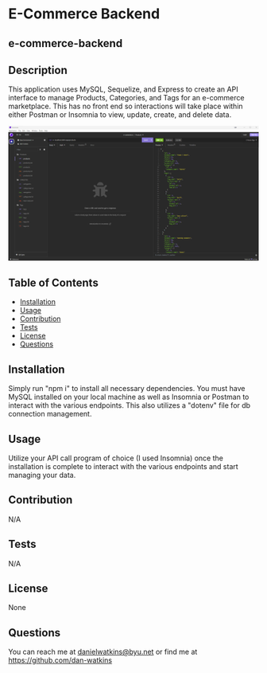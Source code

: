 # E-Commerce Backend

## e-commerce-backend

## Description

This application uses MySQL, Sequelize, and Express to create an API interface to manage Products, Categories, and Tags for an e-commerce marketplace. This has no front end so interactions will take place within either Postman or Insomnia to view, update, create, and delete data.

![e-commerce-backend](./assets/images/e-commerce-backend.png)

## Table of Contents

- [Installation](#installation)
- [Usage](#usage)
- [Contribution](#contribution)
- [Tests](#tests)
- [License](#license)
- [Questions](#questions)

## Installation

Simply run "npm i" to install all necessary dependencies. You must have MySQL installed on your local machine as well as Insomnia or Postman to interact with the various endpoints. This also utilizes a "dotenv" file for db connection management.

## Usage

Utilize your API call program of choice (I used Insomnia) once the installation is complete to interact with the various endpoints and start managing your data.

## Contribution

N/A

## Tests

N/A

## License

None

## Questions

You can reach me at danielwatkins@byu.net or find me at https://github.com/dan-watkins
